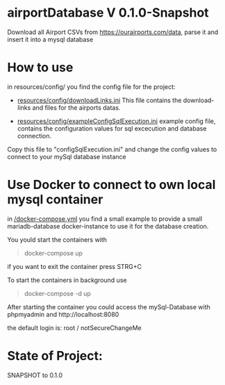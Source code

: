# airportDatabase V 0.1.0-Snapshot
Download all Airport CSVs from https://ourairports.com/data, parse it and insert it into a mysql database


# How to use

in resources/config/ you find the config file for the project:

- [resources/config/downloadLinks.ini](resources/config/downloadLinks.ini)
  This file contains the download-links and files for the airports datas. 

- [resources/config/exampleConfigSqlExecution.ini](resources/config/exampleConfigSqlExecution.ini)
  example config file, contains the configuration values for sql excecution and database connection. 
  
Copy this file to "configSqlExecution.ini" and change the config values to connect to your mySql database instance

# Use Docker to connect to own local mysql container
in [/docker-compose.yml](/docker-compose.yml) you find a small example to provide a 
small mariadb-database docker-instance to use it for the database creation.

You yould start the containers with 
> docker-compose up

if you want to exit the container press STRG+C 

To start the containers in background use

> docker-compose -d up

After starting the container you could access the mySql-Database with phpmyadmin and 
http://localhost:8080

the default login is: root / notSecureChangeMe



# State of Project:
SNAPSHOT to 0.1.0
